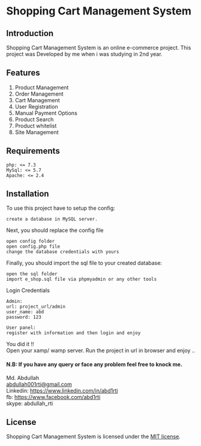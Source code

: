 # Shopping Cart Management System



## Introduction

Shopping Cart Management System is an online e-commerce project.
This project was Developed by me when i was studying in 2nd year.  

## Features
1. Product Management
2. Order Management
3. Cart Management
4. User Registration
5. Manual Payment Options
6. Product Search
7. Product whitelist
8. Site Management

## Requirements

    php: <= 7.3
    MySql: <= 5.7
    Apache: <= 2.4

## Installation

To use this project have to setup the config:

    create a database in MySQL server.

Next, you should replace the config file

    open config folder
    open config.php file
    change the database credentials with yours

Finally, you should import the sql file to your created database:

    open the sql folder
    import e_shop.sql file via phpmyadmin or any other tools

Login Credentials

    Admin:
    url: project_url/admin
    user_name: abd
    password: 123
    
    User panel:
    register with information and then login and enjoy

You did it !!  
Open your xamp/ wamp server. Run the project in url in browser and enjoy ..


#### N.B: If you have any query or face any problem feel free to knock me.
Md. Abdullah  
abdullah001rti@gmail.com  
Linkedin: https://www.linkedin.com/in/abd1rti  
fb: https://www.facebook.com/abd1rti  
skype: abdullah_rti

## License

Shopping Cart Management System is licensed under the [MIT license](LICENSE.md).